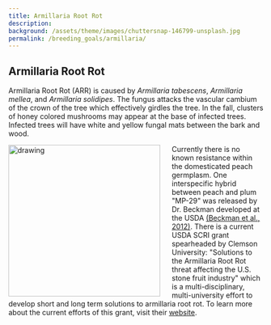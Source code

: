 ```yaml
---
title: Armillaria Root Rot
description: 
background: /assets/theme/images/chuttersnap-146799-unsplash.jpg
permalink: /breeding_goals/armillaria/
---
```


## Armillaria Root Rot
Armillaria Root Rot (ARR) is caused by *Armillaria tabescens*, *Armillaria mellea*, and *Armillaria solidipes*. The fungus attacks the vascular cambium of the crown of the tree which effectively girdles the tree. In the fall, clusters of honey colored mushrooms may appear at the base of infected trees. Infected trees will have white and yellow fungal mats between the bark and wood.

<img align=left src="../../assets/theme/images/5601617-PPT.jpg" alt="drawing" width="300" style="padding-right: 20px"/>   


Currently there is no known resistance within the domesticated peach germplasm. One interspecific hybrid between peach and plum "MP-29" was released by Dr. Beckman developed at the USDA [(Beckman et al., 2012)](https://hos.ifas.ufl.edu/media/hosifasufledu/stone-fruit/documents/varieties/mp-29-a-clonal-interspecific-hybrid-rootstock-for-peach.pdf). There is a current USDA SCRI grant spearheaded by Clemson University: "Solutions to the Armillaria Root Rot threat affecting the U.S. stone fruit industry" which is a multi-disciplinary, multi-university effort to develop short and long term solutions to armillaria root rot. To learn more about the current efforts of this grant, visit their [website](https://blogs.clemson.edu/arrsolutions/).